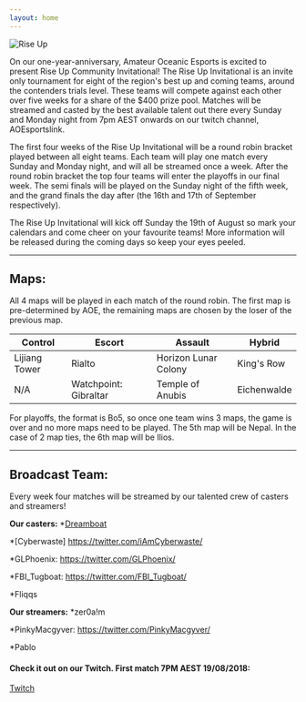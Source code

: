 ```yaml
---
layout: home
---
```



![Rise Up](https://i.imgur.com/CEQkGoI.png)


On our one-year-anniversary, Amateur Oceanic Esports is excited to present Rise Up Community Invitational! The Rise Up Invitational is an invite only tournament for eight of the region's best up and coming teams, around the contenders trials level. These teams will compete against each other over five weeks for a share of the $400 prize pool. Matches will be streamed and casted by the best available talent out there every Sunday and Monday night from 7pm AEST onwards on our twitch channel, AOEsportslink.

The first four weeks of the Rise Up Invitational will be a round robin bracket played between all eight teams. Each team will play one match every Sunday and Monday night, and will all be streamed once a week. After the round robin bracket the top four teams will enter the playoffs in our final week. The semi finals will be played on the Sunday night of the fifth week, and the grand finals the day after (the 16th and 17th of September respectively).

The Rise Up Invitational will kick off Sunday the 19th of August so mark your calendars and come cheer on your favourite teams! More information will be released during the coming days so keep your eyes peeled.

* * *

## Maps:

All 4 maps will be played in each match of the round robin. The first map is pre-determined by AOE, the remaining maps are chosen by the loser of the previous map. 

Control | Escort | Assault | Hybrid
------------ | ------------- | ------------ | -------------
Lijiang Tower | Rialto | Horizon Lunar Colony  | King's Row
N/A | Watchpoint: Gibraltar | Temple of Anubis | Eichenwalde
 

For playoffs, the format is Bo5, so once one team wins 3 maps, the game is over and no more maps need to be played. The 5th map will be Nepal. In the case of 2 map ties, the 6th map will be Ilios.

* * *

## Broadcast Team:

Every week four matches will be streamed by our talented crew of casters and streamers!

**Our casters:**
*[Dreamboat](https://twitter.com/Dreamboatcasts/)

*[Cyberwaste] https://twitter.com/iAmCyberwaste/

*GLPhoenix: https://twitter.com/GLPhoenix/

*FBI_Tugboat: https://twitter.com/FBI_Tugboat/

*Fliqqs

**Our streamers:**
*zer0a!m 

*PinkyMacgyver: https://twitter.com/PinkyMacgyver/

*Pablo


#### Check it out on our Twitch. First match 7PM AEST 19/08/2018:
[Twitch](https://twitch.tv/AOEsports)
